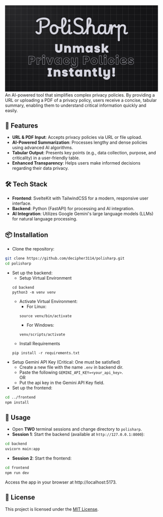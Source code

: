 ![img](./assets/Thumbnail.png)
An AI-powered tool that simplifies complex privacy policies. By providing a URL or uploading a PDF of a privacy policy, users receive a concise, tabular summary, enabling them to understand critical information quickly and easily.

## 🚀 Features
- **URL & PDF Input**: Accepts privacy policies via URL or file upload.
- **AI-Powered Summarization**: Processes lengthy and dense policies using advanced AI algorithms.
- **Tabular Output**: Presents key points (e.g., data collection, purpose, and criticality) in a user-friendly table.
- **Enhanced Transparency**: Helps users make informed decisions regarding their data privacy.

## 🛠️ Tech Stack
- **Frontend**: SvelteKit with TailwindCSS for a modern, responsive user interface.
- **Backend**: Python (FastAPI) for processing and AI integration.
- **AI Integration**: Utilizes Google Gemini's large language models (LLMs) for natural language processing.

## 📦 Installation
- Clone the repository:
```bash
git clone https://github.com/decipher3114/polisharp.git
cd polisharp
```
- Set up the backend:
    - Setup Virtual Environment
    ```
    cd backend
    python3 -m venv venv
    ```
    - Activate Virtual Environment:
        - For Linux:
        ```
        source venv/bin/activate
        ```
        - For Windows:
        ```
        venv/scripts/activate
        ```
    - Install Requirements
    ```
    pip install -r requirements.txt
    ```
- Setup Gemini API Key (Critical: One must be satisfied)
    - Create a new file with the name `.env` in backend dir.
    - Paste the following `GEMINI_API_KEY=<your_api_key>`.  
    OR
    - Put the api key in the Gemini API Key field.
- Set up the frontend:
```bash
cd ../frontend
npm install
```
## 🚀 Usage
- Open **TWO** terminal sessions and change directory to `polisharp`.
- **Session 1**: Start the backend (available at `http://127.0.0.1:8000`):
```bash
cd backend
uvicorn main:app
```
- **Session 2**: Start the frontend:
```bash
cd frontend
npm run dev
```
Access the app in your browser at http://localhost:5173.

## 📜 License
This project is licensed under the [MIT License](./LICENSE).